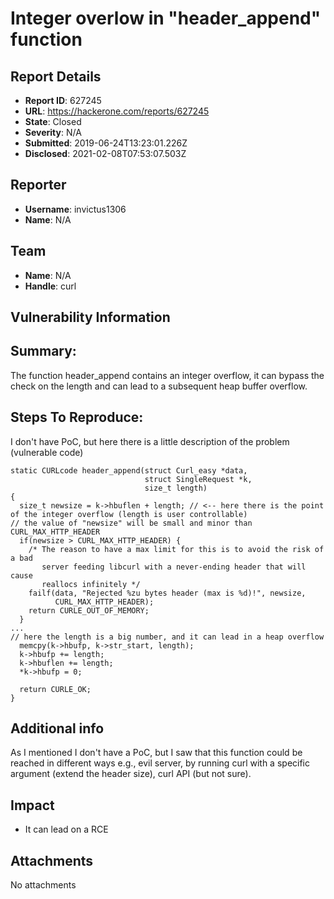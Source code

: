 # Integer overlow in "header_append" function

## Report Details
- **Report ID**: 627245
- **URL**: https://hackerone.com/reports/627245
- **State**: Closed
- **Severity**: N/A
- **Submitted**: 2019-06-24T13:23:01.226Z
- **Disclosed**: 2021-02-08T07:53:07.503Z

## Reporter
- **Username**: invictus1306
- **Name**: N/A

## Team
- **Name**: N/A
- **Handle**: curl

## Vulnerability Information
## Summary:
The function header_append contains an integer overflow,  it can bypass the check on the length and can lead to a subsequent heap buffer overflow.

## Steps To Reproduce:
I don't have PoC, but here there is a little description of the problem (vulnerable code) 

```
static CURLcode header_append(struct Curl_easy *data,
                              struct SingleRequest *k,
                              size_t length)
{
  size_t newsize = k->hbuflen + length; // <-- here there is the point of the integer overflow (length is user controllable)
// the value of "newsize" will be small and minor than CURL_MAX_HTTP_HEADER
  if(newsize > CURL_MAX_HTTP_HEADER) {
    /* The reason to have a max limit for this is to avoid the risk of a bad
       server feeding libcurl with a never-ending header that will cause
       reallocs infinitely */
    failf(data, "Rejected %zu bytes header (max is %d)!", newsize,
          CURL_MAX_HTTP_HEADER);
    return CURLE_OUT_OF_MEMORY;
  }
...
// here the length is a big number, and it can lead in a heap overflow
  memcpy(k->hbufp, k->str_start, length);
  k->hbufp += length;
  k->hbuflen += length;
  *k->hbufp = 0;

  return CURLE_OK;
}
```

## Additional info
As I mentioned I don't have a PoC, but I saw that this function could be reached in different ways e.g., evil server, by running curl with a specific argument (extend the header size), curl API (but not sure).

## Impact

- It can lead on a RCE

## Attachments
No attachments
